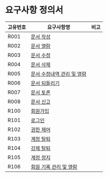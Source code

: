 요구사항 정의서
===============  
  
|고유번호|요구사항명|비고
|---|---|---|
|R001|[문서 작성](./specification/R001.md)||
|R002|[문서 열람](./specification/R002.md)||
|R003|[문서 수정](./specification/R003.md)||
|R004|[문서 삭제](./specification/R004.md)||
|R005|[문서 수정내역 관리 및 열람](./specification/R005.md)||
|R006|[문서 되돌리기](./specification/R006.md)||
|R007|[문서 토론](./specification/R007.md)||
|R008|[문서 신고](./specification/R008.md)||
|R100|[회원가입](./specification/R100.md)||
|R101|[로그인](./specification/R101.md)||
|R102|[권한 제어](./specification/R102.md)||
|R103|[계정 탈퇴](./specification/R103.md)||
|R104|[강제 탈퇴](./specification/R104.md)||
|R105|[계정 정지](./specification/R105.md)||
|R106|[회원 기록 관리 및 열람](./specification/R106.md)||
